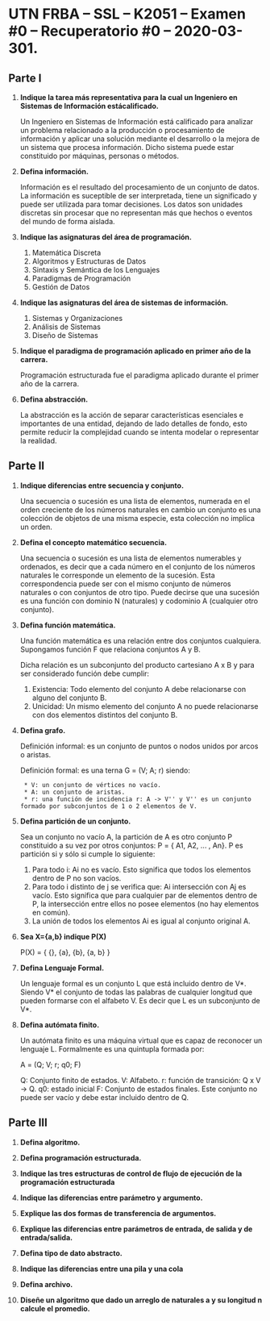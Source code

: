 # UTN FRBA – SSL – K2051 – Examen #0 – Recuperatorio #0 – 2020-03-301. 

## Parte I

1. **Indique la tarea más representativa para la cual un Ingeniero en Sistemas de Información estácalificado.**

	Un Ingeniero en Sistemas de Información está calificado para analizar un problema relacionado a la producción o procesamiento de información y aplicar una solución mediante el desarrollo o la mejora de un sistema que procesa información. Dicho sistema puede estar constituido por máquinas, personas o métodos.

2. **Defina información.**

	Información es el resultado del procesamiento de un conjunto de datos. La información es suceptible de ser interpretada, tiene un significado y puede ser utilizada para tomar decisiones. Los datos son unidades discretas sin procesar que no representan más que hechos o eventos del mundo de forma aislada.

3. **Indique las asignaturas del área de programación.**

	1. Matemática Discreta
	2. Algoritmos y Estructuras de Datos
	3. Sintaxis y Semántica de los Lenguajes
	4. Paradigmas de Programación
	5. Gestión de Datos

4. **Indique las asignaturas del área de sistemas de información.**

	1. Sistemas y Organizaciones
	2. Análisis de Sistemas
	3. Diseño de Sistemas

5. **Indique el paradigma de programación aplicado en primer año de la carrera.**

	Programación estructurada fue el paradigma aplicado durante el primer año de la carrera.

6. **Defina abstracción.**

	La abstracción es la acción de separar características esenciales e importantes de una entidad, dejando de lado detalles de fondo, esto permite reducir la complejidad cuando se intenta modelar o representar la realidad.

## Parte II

1. **Indique diferencias entre secuencia y conjunto.**

	Una secuencia o sucesión es una lista de elementos, numerada en el orden creciente de los números naturales en cambio un conjunto es una colección de objetos de una misma especie, esta colección no implica un orden.

2. **Defina el concepto matemático secuencia.**
	
	Una secuencia o sucesión es una lista de elementos numerables y ordenados, es decir que a cada número en el conjunto de los números naturales le corresponde un elemento de la sucesión. Esta correspondencia puede ser con el mismo conjunto de números naturales o con conjuntos de otro tipo. Puede decirse que una sucesión es una función con dominio N (naturales) y codominio A (cualquier otro conjunto).

3. **Defina función matemática.**
	
	Una función matemática es una relación entre dos conjuntos cualquiera. Supongamos función F que relaciona conjuntos A y B. 
	
	Dicha relación es un subconjunto del producto cartesiano A x B y para ser considerado función debe cumplir:
	
	1. Existencia: Todo elemento del conjunto A debe relacionarse con alguno del conjunto B.
	2. Unicidad: Un mismo elemento del conjunto A no puede relacionarse con dos elementos distintos del conjunto B.

4. **Defina grafo.**

	Definición informal: es un conjunto de puntos o nodos unidos por arcos o aristas.
	
	Definición formal: es una terna G = (V; A; r) siendo:
		
		* V: un conjunto de vértices no vacío.
		* A: un conjunto de aristas.
		* r: una función de incidencia r: A -> V'' y V'' es un conjunto formado por subconjuntos de 1 o 2 elementos de V.

5. **Defina partición de un conjunto.**
	
	Sea un conjunto no vacío A, la partición de A es otro conjunto P constituido a su vez por otros conjuntos: P = { A1, A2, ... , An}. P es partición si y sólo si cumple lo siguiente:
	
	1. Para todo i: Ai no es vacío. Esto significa que todos los elementos dentro de P no son vacíos.
	2. Para todo i distinto de j se verifica que: Ai intersección con Aj es vacío. Esto significa que para cualquier par de elementos dentro de P, la intersección entre ellos no posee elementos (no hay elementos en común).
	3. La unión de todos los elementos Ai es igual al conjunto original A.

6. **Sea X={a,b} indique P(X)**
	
	P(X) = { {}, {a}, {b}, {a, b} }

7. **Defina Lenguaje Formal.**

	Un lenguaje formal es un conjunto L que está incluido dentro de V\*. Siendo V\* el conjunto de todas las palabras de cualquier longitud que pueden formarse con el alfabeto V. Es decir que L es un subconjunto de V\*.

8. **Defina autómata finito.**

	Un autómata finito es una máquina virtual que es capaz de reconocer un lenguaje L. Formalmente es una quintupla formada por:

	A = (Q; V; r; q0; F)

	Q: Conjunto finito de estados.
	V: Alfabeto.
	r: función de transición: Q x V -> Q.
	q0: estado inicial
	F: Conjunto de estados finales. Este conjunto no puede ser vacío y debe estar incluido dentro de Q.

## Parte III

1. **Defina algoritmo.**

2. **Defina programación estructurada.**

3. **Indique las tres estructuras de control de flujo de ejecución de la programación estructurada**

4. **Indique las diferencias entre parámetro y argumento.**

5. **Explique las dos formas de transferencia de argumentos.**

6. **Explique las diferencias entre parámetros de entrada, de salida y de entrada/salida.**

7. **Defina tipo de dato abstracto.**

8. **Indique las diferencias entre una pila y una cola**

9. **Defina archivo.**

10. **Diseñe un algoritmo que dado un arreglo de naturales a y su longitud n calcule el promedio.**
